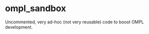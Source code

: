 ompl_sandbox
============

Uncommented, very ad-hoc (not very reusable) code to boost OMPL development.
